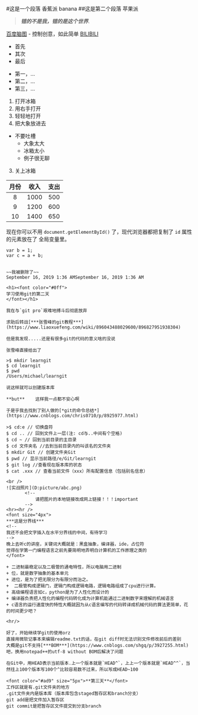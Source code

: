 #这是一个段落
香蕉派
banana
##这是第二个段落
苹果派
>***错的不是我，错的是这个世界***.

[百度脑图](http://naotu.baidu.com) - 控制创意，如此简单
[BILIBILI](https://www.bilibili.com/)
+ 首先
+ 其次
+ 最后
* 第一，...
* 第二，...
* 第三，...


1. 打开冰箱
  1. 用右手打开
  2. 轻轻地打开
2. 把大象放进去
* 不要吐槽
  * 大象太大
  * 冰箱太小
  * 例子很无聊
3. 关上冰箱

|月份|收入|支出|
|:-:|:-:|:-:|
|8|1000|500|
|9|1200|600|
|10|1400|650|

现在你可以不用 `document.getElementById()` 了，现代浏览器都把复制了 `id` 属性的元素放在了
全局变量里。

 ```var a = 0;
var b = 1;
var c = a + b;


~~我被删除了~~
September 16, 2019 1:36 AMSeptember 16, 2019 1:36 AM

<h1><font color="#0ff">
学习使用git的第二天
</font></h1>

我在与`git pro`艰难地搏斗后彻底放弃

求助后转战[***张雪峰的git教程***](https://www.liaoxuefeng.com/wiki/896043488029600/896827951938304)

但是我发现.....还是有很多git的代码的意义啥的没说

张雪峰直接给出了

>$ mkdir learngit
$ cd learngit
$ pwd
/Users/michael/learngit

说这样就可以创建版本库

**but**    这样我一点都不安心啊

于是乎我去找到了别人做的[*git的命令总结*](https://www.cnblogs.com/chris0710/p/8925977.html)

>$ cd:e // 切换盘符
 $ cd .. // 回到文件上一层(注: cd与..中间有个空格)
 $ cd ~ // 回到当前目录的主目录
 $ cd 文件夹名 //去到当前目录内的叫该名的文件夹
 $ mkdir Git // 创建文件夹Git
 $ pwd // 显示当前路径/e/Git/learngit
 $ git log //查看现在版本库的状态
 $ cat .xxx // 查看当前文件（xxx）所有配置信息（包括别名信息）
 
 <br />
![实战照片](D:picture/abc.png)
		<!--
			请把图片的本地链接改成网上链接！！！important
		-->
<hr><hr />
<font size="4px">
***这是分界线***
<!--
我还不会把文字插入在水平分界线的中间，有待学习
-->
晚上去听c的讲座，关键词大概就是：黑盒抽象，编译器，ide，占位符
觉得在学第一门编程语言之前先要简明地弄明白计算机的工作原理之类的
</font>

+ 二进制最稳定以及二极管的通电特性，所以电脑用二进制
+ 位，就是数字抽象的基本单元
+ 进位，是为了把无限分为有限分而治之。
+  二极管构成逻辑门，逻辑门构成逻辑电路，逻辑电路组成了cpu进行计算。
+ 高级编程语言如c，python是为了人性化而设计的
+ 编译器负责把人性化的编程代码转化成为计算机能通过二进制数字来理解的机械语言
+ c语言的运行速度快的特性大概就因为从c语言编写的代码转译成机械代码的算法更简单，花的时间更少吧？

<hr/>

好了，开始继续学git的使用orz
直接用微软记事本来编辑readme.txt的话，在git diff时无法识别文件修改前后的差别
大概是git不支持[***BOM***](https://www.cnblogs.com/shgq/p/3927255.html)吧，换用notepad++的utf-8 without BOM后解决了问题

在Git中，用HEAD表示当前版本.上一个版本就是`HEAD^`，上上一个版本就是`HEAD^^`，当然往上100个版本写100个^比较容易数不过来，所以写成HEAD~100

<font color="#ad9" size="5px">**第三天**</font>
工作区就是有.git文件夹的地方
.git文件夹内是版本库（版本库包含staged暂存区和branch分支）
git add是把文件加入暂存区
git commit是把暂存区文件提交到分支branch

